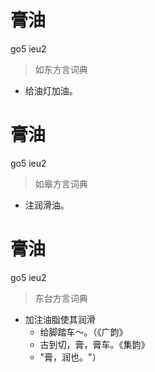 # 膏油
go5 ieu2
> 如东方言词典
- 给油灯加油。

# 膏油
go5 ieu2
> 如皋方言词典
- 注润滑油。

# 膏油
go5 ieu2
> 东台方言词典
- 加注油脂使其润滑
  - 给脚踏车～。（《广韵》
  - 古到切，膏，膏车。《集韵》
  - "膏，润也。"）
